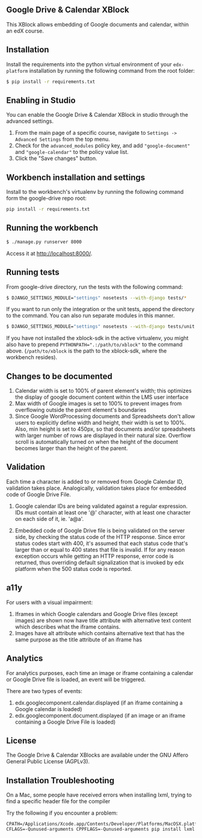 Google Drive & Calendar XBlock
------------------------------

This XBlock allows embedding of Google documents and calendar,
within an edX course.

Installation
------------

Install the requirements into the python virtual environment of your
`edx-platform` installation by running the following command from the
root folder:

```bash
$ pip install -r requirements.txt
```

Enabling in Studio
------------------

You can enable the Google Drive & Calendar XBlock in studio through the advanced
settings.

1. From the main page of a specific course, navigate to `Settings ->
   Advanced Settings` from the top menu.
2. Check for the `advanced_modules` policy key, and add `"google-document"` and
   `"google-calendar"` to the policy value list.
3. Click the "Save changes" button.

Workbench installation and settings
-----------------------------------

Install to the workbench's virtualenv by running the following command form the google-drive repo root:

```bash
pip install -r requirements.txt
```

Running the workbench
---------------------

```bash
$ ./manage.py runserver 8000
```

Access it at [http://localhost:8000/](http://localhost:8000).

Running tests
-------------

From google-drive directory, run the tests with the
following command:

```bash
$ DJANGO_SETTINGS_MODULE="settings" nosetests --with-django tests/*
```

If you want to run only the integration or the unit tests, append the directory to the command. You can also run separate modules in this manner.

```bash
$ DJANGO_SETTINGS_MODULE="settings" nosetests --with-django tests/unit
```

If you have not installed the xblock-sdk in the active virtualenv,
you might also have to prepend `PYTHONPATH=".:/path/to/xblock"` to the command above.
(`/path/to/xblock` is the path to the xblock-sdk, where the workbench resides).

Changes to be documented
------------------------

1. Calendar width is set to 100% of parent element's width; this optimizes the display of google document content within the LMS user interface
2. Max width of Google images is set to 100% to prevent images from overflowing outside the parent element's boundaries
3. Since Google WordProcessing documents and Spreadsheets don't allow users to explicitly define width and height, their width is set to 100%. Also, min height is set to 450px, so that documents and/or spreadsheets with larger number of rows are displayed in their natural size. Overflow scroll is automatically turned on when the height of the document becomes larger than the height of the parent.

Validation
----------

Each time a character is added to or removed from Google Calendar ID, validation takes place.
Analogically, validation takes place for embedded code of Google Drive File.

1. Google calendar IDs are being validated against a regular expression. IDs must contain at least one '@' character, with at least one character on each side of it, ie. 'a@a'.

2. Embedded code of Google Drive file is being validated on the server side, by checking the status code of the HTTP response.
   Since error status codes start with 400, it's assumed that each status code that's larger than or equal to 400 states that file is invalid.
   If for any reason exception occurs while getting an HTTP response, error code is returned, thus overriding default signalization that is invoked by edx platform when the 500 status code is reported.

a11y
----

For users with a visual impairment:

1. Iframes in which Google calendars and Google Drive files (except images) are shown now have title attribute with alternative text content which describes what the iframe contains.
2. Images have alt attribute which contains alternative text that has the same purpose as the title attribute of an iframe has

Analytics
---------

For analytics purposes, each time an image or iframe containing a calendar or Google Drive file is loaded, an event will be triggered.

There are two types of events:

1. edx.googlecomponent.calendar.displayed (if an iframe containing a Google calendar is loaded)
2. edx.googlecomponent.document.displayed (if an image or an iframe containing a Google Drive File is loaded)

License
-------

The Google Drive & Calendar XBlocks are available under the GNU Affero General
Public License (AGPLv3).

## Installation Troubleshooting
On a Mac, some people have received errors when installing lxml, trying to find a specific header file for the compiler

Try the following if you encounter a problem:
```
CPATH=/Applications/Xcode.app/Contents/Developer/Platforms/MacOSX.platform/Developer/SDKs/MacOSX10.9.sdk/usr/include/libxml2 CFLAGS=-Qunused-arguments CPPFLAGS=-Qunused-arguments pip install lxml
```


